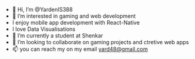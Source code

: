 - 👋 Hi, I’m @YardenIS388
- 👀 I’m interested in gaming and web development
- I enjoy mobile app development with React-Native 
- I love Data Visualisations 
- 🌱 I’m currently a student at Shenkar
- 💞️ I’m looking to collaborate on gaming projects and ctretive web apps
- 📫 you can reach my on my email yard48@gmail.com

<!---
YardenIS388/YardenIS388 is a ✨ special ✨ repository because its `README.md` (this file) appears on your GitHub profile.
You can click the Preview link to take a look at your changes.
--->
